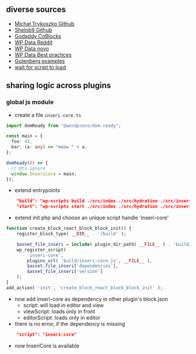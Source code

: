 ## diverse sources

- [Michał Trykoszko Github](https://github.com/trykoszko/gutenberg-block-hydration-example)
- [Shelob9 Github](https://github.com/Shelob9/isoblock)
- [Godaddy CoBlocks](https://github.com/godaddy-wordpress/coblocks)
- [WP Data Reddit](https://wordpress.stackexchange.com/questions/390985/how-do-i-access-site-and-block-editor-state-data-and-use-useselect-or-withs)
- [WP Data novo](https://novo-media.ch/en/programming-coding/gutenberg-plugin-development-wp-data-wordpress-rest-api/)
- [WP Data Best practices](https://jsnajdr.wordpress.com/2021/01/22/some-best-practices-for-using-useselect-from-wordpress-data/)
- [Gutenberg examples](https://github.com/WordPress/gutenberg-examples)
- [wait for script to load](https://stackoverflow.com/questions/7308908/waiting-for-dynamically-loaded-script)

## sharing logic across plugins

### global js module

- create a file `inseri-core.ts`

```ts
import domReady from "@wordpress/dom-ready";

const main = {
  foo: 43,
  bar: (a: any) => "meow " + a,
};

domReady(() => {
  // @ts-ignore
  window.InseriCore = main;
});
```

- extend entrypoints

```json
    "build": "wp-scripts build ./src/index ./src/hydration ./src/inseri-core",
    "start": "wp-scripts start ./src/index ./src/hydration ./src/inseri-core"
```

- extend init php and choose an unique script handle 'inseri-core'

```php
function create_block_react_block_block_init() {
	register_block_type( __DIR__ . '/build' );

	$asset_file_inseri = include( plugin_dir_path( __FILE__ ) . 'build/inseri-core.asset.php');
	wp_register_script(
		'inseri-core',
		plugins_url( 'build/inseri-core.js', __FILE__ ),
		$asset_file_inseri['dependencies'],
		$asset_file_inseri['version']
	);
}
add_action( 'init', 'create_block_react_block_block_init' );
```

- now add inseri-core as dependency in other plugin's block.json
  - script: will load in editor and view
  - viewScript: loads only in front
  - editorScript: loads only in editor
- there is no error, if the dependency is missing

```json
	"script": "inseri-core"
```

- now InseriCore is available
